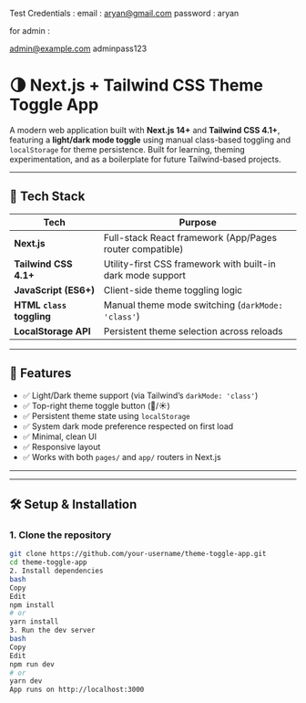 Test Credentials : 
email : aryan@gmail.com
password : aryan

for admin :

admin@example.com
adminpass123


# 🌗 Next.js + Tailwind CSS Theme Toggle App

A modern web application built with **Next.js 14+** and **Tailwind CSS 4.1+**, featuring a **light/dark mode toggle** using manual class-based toggling and `localStorage` for theme persistence. Built for learning, theming experimentation, and as a boilerplate for future Tailwind-based projects.

---

## 🚀 Tech Stack

| Tech         | Purpose                                   |
|--------------|--------------------------------------------|
| **Next.js**  | Full-stack React framework (App/Pages router compatible) |
| **Tailwind CSS 4.1+** | Utility-first CSS framework with built-in dark mode support |
| **JavaScript (ES6+)** | Client-side theme toggling logic |
| **HTML `class` toggling** | Manual theme mode switching (`darkMode: 'class'`) |
| **LocalStorage API** | Persistent theme selection across reloads |

---

## 🌟 Features

- ✅ Light/Dark theme support (via Tailwind’s `darkMode: 'class'`)
- ✅ Top-right theme toggle button (🌙/☀️)
- ✅ Persistent theme state using `localStorage`
- ✅ System dark mode preference respected on first load
- ✅ Minimal, clean UI
- ✅ Responsive layout
- ✅ Works with both `pages/` and `app/` routers in Next.js

---


---

## 🛠️ Setup & Installation

### 1. Clone the repository

```bash
git clone https://github.com/your-username/theme-toggle-app.git
cd theme-toggle-app
2. Install dependencies
bash
Copy
Edit
npm install
# or
yarn install
3. Run the dev server
bash
Copy
Edit
npm run dev
# or
yarn dev
App runs on http://localhost:3000

